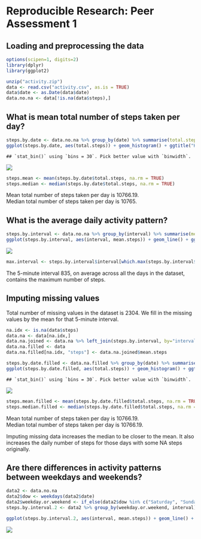 # Reproducible Research: Peer Assessment 1


## Loading and preprocessing the data

```r
options(scipen=1, digits=2)
library(dplyr)
library(ggplot2)

unzip("activity.zip")
data <- read.csv("activity.csv", as.is = TRUE)
data$date <- as.Date(data$date)
data.no.na <- data[!is.na(data$steps),]
```

## What is mean total number of steps taken per day?

```r
steps.by.date <- data.no.na %>% group_by(date) %>% summarise(total.steps = sum(steps))
ggplot(steps.by.date, aes(total.steps)) + geom_histogram() + ggtitle("Histogram of the Total Number of Steps Taken Each Day")
```

```
## `stat_bin()` using `bins = 30`. Pick better value with `binwidth`.
```

![](PA1_template_files/figure-html/unnamed-chunk-38-1.png)<!-- -->

```r
steps.mean <- mean(steps.by.date$total.steps, na.rm = TRUE)
steps.median <- median(steps.by.date$total.steps, na.rm = TRUE)
```
Mean total number of steps taken per day is 10766.19.  
Median total number of steps taken per day is 10765.  

## What is the average daily activity pattern?


```r
steps.by.interval <- data.no.na %>% group_by(interval) %>% summarise(mean.steps = mean(steps))
ggplot(steps.by.interval, aes(interval, mean.steps)) + geom_line() + ggtitle("Average Daily Activity Pattern")
```

![](PA1_template_files/figure-html/unnamed-chunk-39-1.png)<!-- -->

```r
max.interval <- steps.by.interval$interval[which.max(steps.by.interval$mean.steps)]
```
The 5-minute interval 835, on average across all the days in the dataset, contains the maximum number of steps.

## Imputing missing values

Total number of missing values in the dataset is 2304.
We fill in the missing values by the mean for that 5-minute interval.


```r
na.idx <- is.na(data$steps)
data.na <- data[na.idx,]
data.na.joined <- data.na %>% left_join(steps.by.interval, by="interval")
data.na.filled <- data
data.na.filled[na.idx, "steps"] <- data.na.joined$mean.steps

steps.by.date.filled <- data.na.filled %>% group_by(date) %>% summarise(total.steps = sum(steps))
ggplot(steps.by.date.filled, aes(total.steps)) + geom_histogram() + ggtitle("Histogram of the Total Number of Steps Taken Each Day")
```

```
## `stat_bin()` using `bins = 30`. Pick better value with `binwidth`.
```

![](PA1_template_files/figure-html/unnamed-chunk-40-1.png)<!-- -->

```r
steps.mean.filled <- mean(steps.by.date.filled$total.steps, na.rm = TRUE)
steps.median.filled <- median(steps.by.date.filled$total.steps, na.rm = TRUE)
```
Mean total number of steps taken per day is 10766.19.  
Median total number of steps taken per day is 10766.19.

Imputing missing data increases the median to be closer to the mean. It also increases the daily number of steps for those days with some NA steps originally.

## Are there differences in activity patterns between weekdays and weekends?


```r
data2 <- data.no.na
data2$dow <- weekdays(data2$date)
data2$weekday.or.weekend <- if_else(data2$dow %in% c("Saturday", "Sunday"), "Weekend", "Weekday")
steps.by.interval.2 <- data2 %>% group_by(weekday.or.weekend, interval) %>% summarise(mean.steps=mean(steps))

ggplot(steps.by.interval.2, aes(interval, mean.steps)) + geom_line() + ggtitle("Average Daily Activity Pattern") + facet_grid(weekday.or.weekend ~ .)
```

![](PA1_template_files/figure-html/unnamed-chunk-41-1.png)<!-- -->

